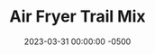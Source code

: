 ---
layout: post
title:  "Air Fryer Trail Mix"
date:   2023-03-31 00:00:00 -0500
categories: 
- Recipes
- Finger Foods
- Archive
permalink: /recipes/air-fried-trail-mix
image: /assets/Food/Finger Food/Air Fry Trail Mix/air-fry-trail-cover.jpg
ing: airfrytrail-ing
facts: airfrytrail-facts
section1: Roasted Chickpeas
start2: Almonds
section2: Paprika Spiced Nutes
start3: Banana, overripe
section3: Banana Chips
start4: 
section4: 
start5: 
section5: 
Prep: 15
Rest: 
Cook: 30
Source1: 
Source2: 
whisk: https://s.samsungfood.com/yduY5
tags: 
- fried
- snack
- nuts
- banana
- chickpea
- roast
- sweet
- salty
Description: Using your air fryer is a fun way to make a good <a href="/misc/fake-healthy-foods#trail-mix">trail mix</a>, and this one uses roasted chickpeas, paprika spiced nuts, and banana chips. Simply roast all 3 and toss with your desired spices before combing together. It goes great on a salad or a bowl of yogurt, or even on its own!  For a standard fruit and nuts trail mix, see my Or you can make my <a href="trail-mix">Mixed Nuts and Chocolate Trail Mix</a>
Instructions: 
- Preheat your air fryer to 400F, and drain and rinse the chickpeas. Lightly spray the bottom of the basket with oil, and add in the chickpeas. Add another light spray of oil on top.<br><br>

- Air fry for about 14 minutes until browned and crispy, flipping halfway and adding another spray of oil. Remove to a bowl, and toss with the spices (hot sauce, garlic and onion powder, and salt). Set aside<br><br>
- <center><img src="/assets/Food/Finger Food/Air Fry Trail Mix/air-fry-trail-chickpea.jpg" alt="" class="instruction-image"></center><br>

- Heat air fryer back up to 400F. Again, lightly spray the basket, add the nuts, and top with another light spray<br><br>

- Air fry nuts at 400F for about 5 minutes. Remove to another bowl, and toss with the paprika and soy sauce. Set aside<br><br>
- <center><img src="/assets/Food/Finger Food/Air Fry Trail Mix/air-fry-trail-nuts.jpg" alt="" class="instruction-image"></center><br>

- Lower the air fryer to 350F. Slice your banana very thin, about 1/4" thick. Lightly spray the basket, and add the banana. Lightly spray the top<br><br>

- Air fry at 350F for about 10 minutes, or until golden. Remove the base of the air fryer and use as a cooling rack until the bananas are completely cooled. This is why I did the banana last, so I didn't have to take soft bananas out of the air fryer. Toss with the oil, cinnamon, and salt when totally cooled.<br><br>
- <center><img src="/assets/Food/Finger Food/Air Fry Trail Mix/air-fry-trail-banana.jpg" alt="" class="instruction-image"></center><br>

- Mix the 3 bowls together, and break up the banana chips as small as the nuts and chickpeas. Transfer to a Ziploc bag and store in the fridge
---